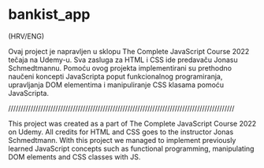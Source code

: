 # bankist_app

(HRV/ENG)

Ovaj project je napravljen u sklopu The Complete JavaScript Course 2022 tečaja na Udemy-u. Sva zasluga za HTML i CSS ide predavaču Jonasu Schmedtmannu. Pomoću ovog projekta implementirani su prethodno naučeni koncepti JavaScripta poput funkcionalnog programiranja, upravljanja DOM elementima i manipuliranje CSS
klasama pomoću JavaScripta.

///////////////////////////////////////////////////////////////////////////////////////////

This project was created as a part of The Complete JavaScript Course 2022 on Udemy. All credits for HTML and CSS goes to the instructor Jonas Schmedtmann. With this project we managed to implement previously learned JavaScript concepts such as functional programming, manipulating DOM elements and CSS classes with JS.
